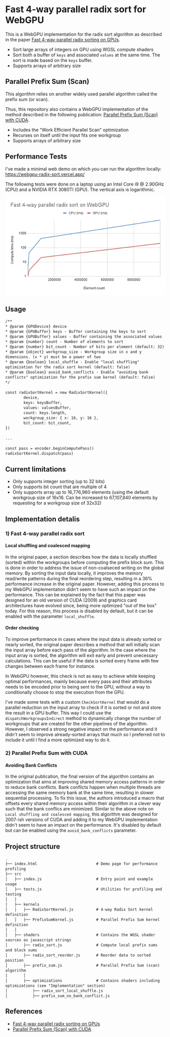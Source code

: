 # Fast 4-way parallel radix sort for WebGPU

This is a WebGPU implementation for the radix sort algorithm as described in the paper [Fast 4-way parallel radix sorting on GPUs](https://www.sci.utah.edu/~csilva/papers/cgf.pdf).

- Sort large arrays of integers on GPU using WGSL compute shaders
- Sort both a buffer of `keys` and associated `values` at the same time. The sort is made based on the `keys` buffer.
- Supports arrays of arbitrary size

## Parallel Prefix Sum (Scan)

This algorithm relies on another widely used parallel algorithm called the prefix sum (or scan).

Thus, this repository also contains a WebGPU implementation of the method described in the following publication: [Parallel Prefix Sum (Scan) with CUDA](https://www.eecs.umich.edu/courses/eecs570/hw/parprefix.pdf).

- Includes the "Work Efficient Parallel Scan" optimization
- Recurses on itself until the input fits one workgroup
- Supports arrays of arbitrary size

## Performance Tests

I've made a minimal web demo on which you can run the algorithm locally: https://webgpu-radix-sort.vercel.app/

The following tests were done on a laptop using an Intel Core i9 @ 2.90GHz (CPU) and a NVIDIA RTX 3080TI (GPU). The vertical axis is logarithmic.

![results](./results.jpg)

## Usage

```
/**
* @param {GPUDevice} device
* @param {GPUBuffer} keys - Buffer containing the keys to sort
* @param {GPUBuffer} values - Buffer containing the associated values
* @param {number} count - Number of elements to sort
* @param {number} bit_count - Number of bits per element (default: 32)
* @param {object} workgroup_size - Workgroup size in x and y dimensions. (x * y) must be a power of two
* @param {boolean} local_shuffle - Enable "local shuffling" optimization for the radix sort kernel (default: false)
* @param {boolean} avoid_bank_conflicts - Enable "avoiding bank conflicts" optimization for the prefix sum kernel (default: false)
*/

const radixSortKernel = new RadixSortKernel({
        device,
        keys: keysBuffer,
        values: valuesBuffer,
        count: keys.length,
        workgroup_size: { x: 16, y: 16 },
        bit_count: bit_count,
})

...

const pass = encoder.beginComputePass()
radixSortKernel.dispatch(pass)
```

## Current limitations

- Only supports integer sorting (up to 32 bits)
- Only supports bit count that are multiple of 4
- Only supports array up to 16,776,960 elements (using the default workgroup size of 16x16. Can be increased to 67,107,840 elements by requesting for a workgroup size of 32x32)

## Implementation detalis

### 1) Fast 4-way parallel radix sort

#### Local shuffling and coalesced mapping

In the original paper, a section describes how the data is locally shuffled (sorted) within the workgroups before computing the prefix block sum. This is done in order to address the issue of non-coalseced writing on the global memory.
By sorting the input data locally, it improves the memory read/write patterns during the final reordering step, resulting in a 36% performance increase in the original paper.
However, adding this process to my WebGPU implementation didn't seem to have such an impact on the performance. This can be explained by the fact that this paper was designed for an old version of CUDA (2009) and graphics card architectures have evolved since, being more optimized "out of the box" today.
For this reason, this process is disabled by default, but it can be enabled with the parameter `local_shuffle`.

#### Order checking

To improve performance in cases where the input data is already sorted or nearly sorted, the original paper describes a method that will initially scan the input array before each pass of the algorithm. In the case where the input array is sorted, the algorithm will exit early and prevent unecessary calculations. This can be useful if the data is sorted every frame with few changes between each frame for instance.

In WebGPU however, this check is not as easy to achieve while keeping optimal performances, mainly because every pass and their attributes needs to be encoded prior to being sent to the GPU, without a way to conditionally choose to stop the execution from the GPU.

I've made some tests with a custom `CheckSortKernel` that would do a parallel reduction on the input array to check if it is sorted or not and store the result in a GPU buffer. This way I could use the `dispatchWorkgroupsIndirect` method to dynamically change the number of workgroups that are created for the other pipelines of the algorithm.
However, I observed a strong negative impact on the performance and it didn't seem to improve already-sorted arrays that much so I preferred not to include it until I find a more optimized way to do it.

### 2) Parallel Prefix Sum with CUDA

#### Avoiding Bank Conflicts

In the original publication, the final version of the algorithm contains an optimization that aims at improving shared memory access patterns in order to reduce bank conflicts. 
Bank conflicts happen when multiple threads are accessing the same memory bank at the same time, resulting in slower sequential processing.
To fix this issue, the authors introduced a macro that offsets every shared memory access within their algorithm in a clever way such that the bank conflics are minimized.
Similar to the above note on `Local shuffling and coalesced mapping`, this algorithm was designed for 2007-ish versions of CUDA and adding it to my WebGPU implementation didn't seem to have an impact on the performance.
It's disabled by default but can be enabled using the `avoid_bank_conflicts` parameter.

## Project structure

```
.
├── index.html                          # Demo page for performance profiling
├── src
│   ├── index.js                        # Entry point and example usage
│   ├── tests.js                        # Utilities for profiling and testing
│   │
│   ├── kernels                      
│   │   ├── RadixSortKernel.js          # 4-way Radix Sort kernel definition
│   │   ├── PrefixSumKernel.js          # Parallel Prefix Sum kernel definition
│   │   
│   ├── shaders                         # Contains the WGSL shader sources as javascript strings
│       ├── radix_sort.js               # Compute local prefix sums and block sums
│       ├── radix_sort_reorder.js       # Reorder data to sorted position
│       ├── prefix_sum.js               # Parallel Prefix Sum (scan) algorithm   
│       │
│       ├── optimizations               # Contains shaders including optimizations (see "Implementation" section)
│           ├── radix_sort_local_shuffle.js
│           ├── prefix_sum_no_bank_conflict.js      
```

## References

- [Fast 4-way parallel radix sorting on GPUs](https://www.sci.utah.edu/~csilva/papers/cgf.pdf)
- [Parallel Prefix Sum (Scan) with CUDA](https://www.eecs.umich.edu/courses/eecs570/hw/parprefix.pdf)